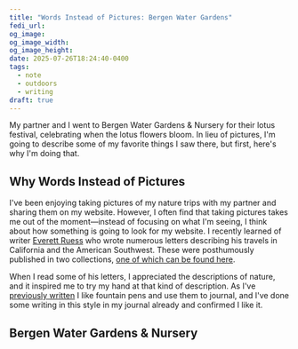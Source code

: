 ```yaml
---
title: "Words Instead of Pictures: Bergen Water Gardens"
fedi_url: 
og_image: 
og_image_width: 
og_image_height: 
date: 2025-07-26T18:24:40-0400
tags:
  - note
  - outdoors
  - writing
draft: true
---
```


My partner and I went to Bergen Water Gardens & Nursery for their lotus festival, celebrating when the lotus flowers bloom. In lieu of pictures, I'm going to describe some of my favorite things I saw there, but first, here's why I'm doing that.

## Why Words Instead of Pictures

I've been enjoying taking pictures of my nature trips with my partner and sharing them on my website. However, I often find that taking pictures takes me out of the moment—instead of focusing on what I'm seeing, I think about how something is going to look for my website. I recently learned of writer [Everett Ruess](https://en.wikipedia.org/wiki/Everett_Ruess) who wrote numerous letters describing his travels in California and the American Southwest. These were posthumously published in two collections, [one of which can be found here](https://archive.org/details/everettruessvaga00rush). 

When I read some of his letters, I appreciated the descriptions of nature, and it inspired me to try my hand at that kind of description. As I've [previously written](/posts/2024/06/making-journaling-more-enjoyable/) I like fountain pens and use them to journal, and I've done some writing in this style in my journal already and confirmed I like it.

## Bergen Water Gardens & Nursery


